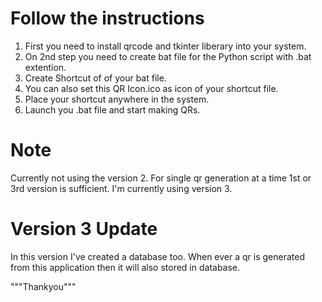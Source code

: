 # Follow the instructions

1. First you need to install qrcode and tkinter liberary into your system.
2. On 2nd step you need to create bat file for the Python script with .bat extention.
3. Create Shortcut of of your bat file.
4. You can also set this QR Icon.ico as icon of your shortcut file.
5. Place your shortcut anywhere in the system.
6. Launch you .bat file and start making QRs.

# Note
Currently not using the version 2.
For single qr generation at a time 1st or 3rd version is sufficient.
I'm currently using version 3.


# Version 3 Update

In this version I've created a database too.
When ever a qr is generated from this application then it will also stored in database.


"""Thankyou"""